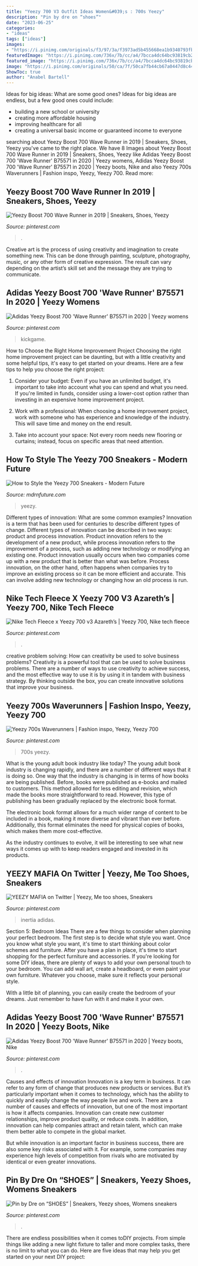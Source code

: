 ```yaml
---
title: "Yeezy 700 V3 Outfit Ideas Women&#039;s : 700s Yeezy"
description: "Pin by dre on “shoes”"
date: "2023-06-25"
categories:
- "ideas"
tags: ["ideas"]
images:
- "https://i.pinimg.com/originals/f3/97/3a/f3973ad5b455668ea1b9340793fb2631.jpg"
featuredImage: "https://i.pinimg.com/736x/7b/cc/a4/7bcca4dc64bc93819cb235aff4942595.jpg"
featured_image: "https://i.pinimg.com/736x/7b/cc/a4/7bcca4dc64bc93819cb235aff4942595.jpg"
image: "https://i.pinimg.com/originals/50/ca/7f/50ca7fb44cb67a0447d8c44a14ee3758.jpg"
ShowToc: true
author: "Anabel Bartell"
---
```



Ideas for big ideas: What are some good ones?
Ideas for big ideas are endless, but a few good ones could include: 
- building a new school or university 
- creating more affordable housing 
- improving healthcare for all 
- creating a universal basic income or guaranteed income to everyone

	

		
searching about Yeezy Boost 700 Wave Runner in 2019 | Sneakers, Shoes, Yeezy you've came to the right place. We have 8 Images about Yeezy Boost 700 Wave Runner in 2019 | Sneakers, Shoes, Yeezy like Adidas Yeezy Boost 700 &#039;Wave Runner&#039; B75571 in 2020 | Yeezy womens, Adidas Yeezy Boost 700 &#039;Wave Runner&#039; B75571 in 2020 | Yeezy boots, Nike and also Yeezy 700s Waverunners | Fashion inspo, Yeezy, Yeezy 700. Read more:
		
    
## Yeezy Boost 700 Wave Runner In 2019 | Sneakers, Shoes, Yeezy

<img loading=lazy src="https://i.pinimg.com/originals/94/b6/bd/94b6bd2c3a2f0fa792e54f6cda719bb4.jpg" onerror="this.onerror=null;this.src='https://tse4.mm.bing.net/th?id=OIP.3vmbuntBusDf7KVuUufUHgHaIm&amp;pid=15.1';" alt="Yeezy Boost 700 Wave Runner in 2019 | Sneakers, Shoes, Yeezy">

_Source: pinterest.com_

>. 

	

Creative art is the process of using creativity and imagination to create something new. This can be done through painting, sculpture, photography, music, or any other form of creative expression. The result can vary depending on the artist’s skill set and the message they are trying to communicate.

    
## Adidas Yeezy Boost 700 &#039;Wave Runner&#039; B75571 In 2020 | Yeezy Womens

<img loading=lazy src="https://i.pinimg.com/originals/f3/97/3a/f3973ad5b455668ea1b9340793fb2631.jpg" onerror="this.onerror=null;this.src='https://tse1.mm.bing.net/th?id=OIP.i26jY0lwVzi6PCnVRWeSewHaHa&amp;pid=15.1';" alt="Adidas Yeezy Boost 700 &#039;Wave Runner&#039; B75571 in 2020 | Yeezy womens">

_Source: pinterest.com_

>kickgame. 

	

How to Choose the Right Home Improvement Project
Choosing the right home improvement project can be daunting, but with a little creativity and some helpful tips, it's easy to get started on your dreams. Here are a few tips to help you choose the right project:
1. Consider your budget: Even if you have an unlimited budget, it's important to take into account what you can spend and what you need. If you're limited in funds, consider using a lower-cost option rather than investing in an expensive home improvement project.

2. Work with a professional: When choosing a home improvement project, work with someone who has experience and knowledge of the industry. This will save time and money on the end result.

3. Take into account your space: Not every room needs new flooring or curtains; instead, focus on specific areas that need attention.

    
## How To Style The Yeezy 700 Sneakers - Modern Future

<img loading=lazy src="https://i0.wp.com/mdrnfuture.com/wp-content/uploads/2021/02/YZY_700_v1_Magnet_InstagramHiMed-5.jpg?resize=1536%2C1536&amp;ssl=1" onerror="this.onerror=null;this.src='https://tse4.mm.bing.net/th?id=OIP.lpbIGkYZJH9pNAgLBE8KDAHaHa&amp;pid=15.1';" alt="How to Style the Yeezy 700 Sneakers - Modern Future">

_Source: mdrnfuture.com_

>yeezy. 

	

Different types of innovation: What are some common examples?
Innovation is a term that has been used for centuries to describe different types of change. Different types of innovation can be described in two ways: product and process innovation. Product innovation refers to the development of a new product, while process innovation refers to the improvement of a process, such as adding new technology or modifying an existing one. 
Product innovation usually occurs when two companies come up with a new product that is better than what was before. Process innovation, on the other hand, often happens when companies try to improve an existing process so it can be more efficient and accurate. This can involve adding new technology or changing how an old process is run.

    
## Nike Tech Fleece X Yeezy 700 V3 Azareth’s | Yeezy 700, Nike Tech Fleece

<img loading=lazy src="https://i.pinimg.com/originals/50/ca/7f/50ca7fb44cb67a0447d8c44a14ee3758.jpg" onerror="this.onerror=null;this.src='https://tse4.mm.bing.net/th?id=OIP.Z0LYuBZRv3BSvoyIJD-2DAHaJ2&amp;pid=15.1';" alt="Nike Tech Fleece x Yeezy 700 v3 Azareth’s | Yeezy 700, Nike tech fleece">

_Source: pinterest.com_

>. 

	

creative problem solving: How can creativity be used to solve business problems?
Creativity is a powerful tool that can be used to solve business problems. There are a number of ways to use creativity to achieve success, and the most effective way to use it is by using it in tandem with business strategy. By thinking outside the box, you can create innovative solutions that improve your business.

    
## Yeezy 700s Waverunners | Fashion Inspo, Yeezy, Yeezy 700

<img loading=lazy src="https://i.pinimg.com/originals/ee/b5/40/eeb54017ed27a0ac1ff4b2ffcb624d4e.jpg" onerror="this.onerror=null;this.src='https://tse2.mm.bing.net/th?id=OIP.HqOEzLdkXBvOkzAh6e88AQHaOk&amp;pid=15.1';" alt="Yeezy 700s Waverunners | Fashion inspo, Yeezy, Yeezy 700">

_Source: pinterest.com_

>700s yeezy. 

	

What is the young adult book industry like today?
The young adult book industry is changing rapidly, and there are a number of different ways that it is doing so. One way that the industry is changing is in terms of how books are being published. 
Before, books were published as e-books and mailed to customers. This method allowed for less editing and revision, which made the books more straightforward to read. However, this type of publishing has been gradually replaced by the electronic book format. 

The electronic book format allows for a much wider range of content to be included in a book, making it more diverse and vibrant than ever before. Additionally, this format eliminates the need for physical copies of books, which makes them more cost-effective. 

As the industry continues to evolve, it will be interesting to see what new ways it comes up with to keep readers engaged and invested in its products.

    
## YEEZY MAFIA On Twitter | Yeezy, Me Too Shoes, Sneakers

<img loading=lazy src="https://i.pinimg.com/736x/7b/cc/a4/7bcca4dc64bc93819cb235aff4942595.jpg" onerror="this.onerror=null;this.src='https://tse1.mm.bing.net/th?id=OIP.E1tQcKkoBFf9R6rBBI0y4wHaHa&amp;pid=15.1';" alt="YEEZY MAFIA on Twitter | Yeezy, Me too shoes, Sneakers">

_Source: pinterest.com_

>inertia adidas. 

	

Section 5: Bedroom Ideas
There are a few things to consider when planning your perfect bedroom. The first step is to decide what style you want. Once you know what style you want, it's time to start thinking about color schemes and furniture. After you have a plan in place, it's time to start shopping for the perfect furniture and accessories.
If you're looking for some DIY ideas, there are plenty of ways to add your own personal touch to your bedroom. You can add wall art, create a headboard, or even paint your own furniture. Whatever you choose, make sure it reflects your personal style.

With a little bit of planning, you can easily create the bedroom of your dreams. Just remember to have fun with it and make it your own.

    
## Adidas Yeezy Boost 700 &#039;Wave Runner&#039; B75571 In 2020 | Yeezy Boots, Nike

<img loading=lazy src="https://i.pinimg.com/originals/b8/3c/6b/b83c6bf95860f1be1e25dc192c6b9172.jpg" onerror="this.onerror=null;this.src='https://tse2.mm.bing.net/th?id=OIP.VMLVY6wOlxbvUu5UgEyo-QHaJ4&amp;pid=15.1';" alt="Adidas Yeezy Boost 700 &#039;Wave Runner&#039; B75571 in 2020 | Yeezy boots, Nike">

_Source: pinterest.com_

>. 

	

Causes and effects of innovation
Innovation is a key term in business. It can refer to any form of change that produces new products or services. But it’s particularly important when it comes to technology, which has the ability to quickly and easily change the way people live and work.
There are a number of causes and effects of innovation, but one of the most important is how it affects companies. Innovation can create new customer relationships, improve product quality, or reduce costs. In addition, innovation can help companies attract and retain talent, which can make them better able to compete in the global market.

But while innovation is an important factor in business success, there are also some key risks associated with it. For example, some companies may experience high levels of competition from rivals who are motivated by identical or even greater innovations.

    
## Pin By Dre On “SHOES” | Sneakers, Yeezy Shoes, Womens Sneakers

<img loading=lazy src="https://i.pinimg.com/originals/29/54/0e/29540ebcb88e328ac1b597b57624c05a.jpg" onerror="this.onerror=null;this.src='https://tse4.mm.bing.net/th?id=OIP.vpHIa-_Trln0WvFJFfyVqwHaJX&amp;pid=15.1';" alt="Pin by Dre on “SHOES” | Sneakers, Yeezy shoes, Womens sneakers">

_Source: pinterest.com_

>. 

	

There are endless possibilities when it comes toDIY projects. From simple things like adding a new light fixture to taller and more complex tasks, there is no limit to what you can do. Here are five ideas that may help you get started on your next DIY project: 

